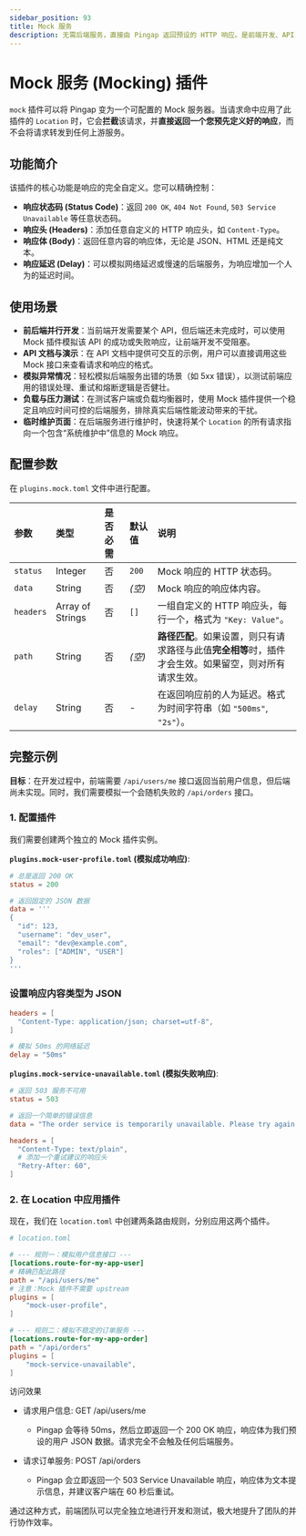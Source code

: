 ```yaml
---
sidebar_position: 93
title: Mock 服务
description: 无需后端服务，直接由 Pingap 返回预设的 HTTP 响应。是前端开发、API 调试、模拟异常和进行负载测试的强大工具。
---
```


# Mock 服务 (Mocking) 插件

`mock` 插件可以将 Pingap 变为一个可配置的 Mock 服务器。当请求命中应用了此插件的 `Location` 时，它会**拦截**该请求，并**直接返回一个您预先定义好的响应**，而不会将请求转发到任何上游服务。



## 功能简介

该插件的核心功能是响应的完全自定义。您可以精确控制：
* **响应状态码 (Status Code)**：返回 `200 OK`, `404 Not Found`, `503 Service Unavailable` 等任意状态码。
* **响应头 (Headers)**：添加任意自定义的 HTTP 响应头，如 `Content-Type`。
* **响应体 (Body)**：返回任意内容的响应体，无论是 JSON、HTML 还是纯文本。
* **响应延迟 (Delay)**：可以模拟网络延迟或慢速的后端服务，为响应增加一个人为的延迟时间。

## 使用场景

* **前后端并行开发**：当前端开发需要某个 API，但后端还未完成时，可以使用 Mock 插件模拟该 API 的成功或失败响应，让前端开发不受阻塞。
* **API 文档与演示**：在 API 文档中提供可交互的示例，用户可以直接调用这些 Mock 接口来查看请求和响应的格式。
* **模拟异常情况**：轻松模拟后端服务出错的场景（如 5xx 错误），以测试前端应用的错误处理、重试和熔断逻辑是否健壮。
* **负载与压力测试**：在测试客户端或负载均衡器时，使用 Mock 插件提供一个稳定且响应时间可控的后端服务，排除真实后端性能波动带来的干扰。
* **临时维护页面**：在后端服务进行维护时，快速将某个 `Location` 的所有请求指向一个包含“系统维护中”信息的 Mock 响应。

## 配置参数

在 `plugins.mock.toml` 文件中进行配置。

| 参数      | 类型             | 是否必需 | 默认值 | 说明                                                                                                   |
| :-------- | :--------------- | :------- | :----- | :----------------------------------------------------------------------------------------------------- |
| `status`  | Integer          | 否       | `200`  | Mock 响应的 HTTP 状态码。                                                                              |
| `data`    | String           | 否       | *(空)* | Mock 响应的响应体内容。                                                                                |
| `headers` | Array of Strings | 否       | `[]`   | 一组自定义的 HTTP 响应头，每行一个，格式为 `"Key: Value"`。                                            |
| `path`    | String           | 否       | *(空)* | **路径匹配**。如果设置，则只有请求路径与此值**完全相等**时，插件才会生效。如果留空，则对所有请求生效。 |
| `delay`   | String           | 否       | -      | 在返回响应前的人为延迟。格式为时间字符串（如 `"500ms"`, `"2s"`）。                                     |


## 完整示例

**目标**：在开发过程中，前端需要 `/api/users/me` 接口返回当前用户信息，但后端尚未实现。同时，我们需要模拟一个会随机失败的 `/api/orders` 接口。

### 1. 配置插件

我们需要创建两个独立的 Mock 插件实例。

**`plugins.mock-user-profile.toml` (模拟成功响应)**:
```toml
# 总是返回 200 OK
status = 200

# 返回固定的 JSON 数据
data = '''
{
  "id": 123,
  "username": "dev_user",
  "email": "dev@example.com",
  "roles": ["ADMIN", "USER"]
}
'''
```

### 设置响应内容类型为 JSON
```toml
headers = [
  "Content-Type: application/json; charset=utf-8",
]

# 模拟 50ms 的网络延迟
delay = "50ms"
```

**`plugins.mock-service-unavailable.toml` (模拟失败响应)**:

```toml
# 返回 503 服务不可用
status = 503

# 返回一个简单的错误信息
data = "The order service is temporarily unavailable. Please try again later."

headers = [
  "Content-Type: text/plain",
  # 添加一个重试建议的响应头
  "Retry-After: 60", 
]
```

### 2. 在 Location 中应用插件

现在，我们在 `location.toml` 中创建两条路由规则，分别应用这两个插件。


```toml
# location.toml

# --- 规则一：模拟用户信息接口 ---
[locations.route-for-my-app-user]
# 精确匹配此路径
path = "/api/users/me"
# 注意：Mock 插件不需要 upstream
plugins = [
    "mock-user-profile",
]

# --- 规则二：模拟不稳定的订单服务 ---
[locations.route-for-my-app-order]
path = "/api/orders"
plugins = [
    "mock-service-unavailable",
]
```


访问效果

- 请求用户信息: GET /api/users/me
  - Pingap 会等待 50ms，然后立即返回一个 200 OK 响应，响应体为我们预设的用户 JSON 数据。请求完全不会触及任何后端服务。

- 请求订单服务: POST /api/orders
  - Pingap 会立即返回一个 503 Service Unavailable 响应，响应体为文本提示信息，并建议客户端在 60 秒后重试。

通过这种方式，前端团队可以完全独立地进行开发和测试，极大地提升了团队的并行协作效率。
